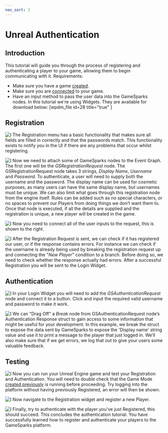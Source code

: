 ```yaml
---
nav_sort: 2
---
```


# Unreal Authentication

## Introduction

This tutorial will guide you through the process of registering and authenticating a player to your game, allowing them to begin communicating with it. Requirements:

  * Make sure you have a game [created](/uncategorized/creating-a-project).
  * Make sure you are [connected](/uncategorized/unreal-setup) to your game.
  * Have an input method to pass the user data into the GameSparks nodes. In this tutorial we're using Widgets. They are available for download below:
[wpdm_file id=28 title="true" ]

## Registration

![l](img\UR\1.png)
The Registration menu has a basic functionality that makes sure all fields are filled in correctly and that the passwords match. This functionality exists to notify you in the UI if there are any problems that occur whilst registering.

![l](img\UR\2.png)
Now we need to attach some of GameSparks nodes to the Event Graph. The first one will be the *GSRegistrationRequest* node. The GSRegistrationRequest node takes 3 strings, *Display* *Name*, *Username* and *Password*. To authenticate, a user will need to supply both the username and the password. The display name can be used for cosmetic purposes, as many users can have the same display name, but usernames must be unique. We can also limit what goes through this registration node from the engine itself. Rules can be added such as no special characters, or no spaces to prevent our Players from doing things we don’t want them to. Once that node is executed, if all the details are supplied and the registration is unique, a new player will be created in the game.

![l](img\UR\3.png)
Now you need to connect all of the user inputs to the request, this is shown to the right.

![l](img\UR\4.png)
After the Registration Request is sent, we can check if it has registered our user, or if the response contains errors. For instance we can check if the username is already being used by breaking the registration request up and connecting the "*New Player*" condition to a branch. Before doing so, we need to check whether the response actually had errors. After a successful Registration you will be sent to the Login Widget.

## Authentication

![l](img\UR\5.png)
In your Login Widget you will need to add the *GSAuthenticationRequest* node and connect it to a button. Click and input the required valid username and password to make it work.

![l](img\UR\6.png)
We can "Drag Off" a *Break* node from GSAuthenticationRequest node’s Authentication Response struct to gain access to some information that might be useful for your development. In this example, we break the struct to expose the data sent by GameSparks to expose the 'Display name' string value and use it to print a message to the player that just logged in. We’ll also make sure that if we get errors, we log that out to give your users some valuable feedback.

## Testing

![l](img\UR\7.png)
Now you can run your Unreal Engine game and test your Registration and Authentication. You will need to double check that the Game Mode [created previously](/uncategorized/unreal-setup) is running before proceeding. Try logging into the platform without having previously Registered, an error will then be shown.

![l](img\UR\8.png)
Now navigate to the Registration widget and register a new Player.

![l](img\UR\9.png)
Finally, try to authenticate with the player you've just Registered, this should succeed. This concludes the authentication tutorial. You have successfully learned how to register and authenticate your players to the GameSparks platform.
